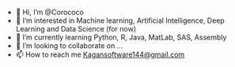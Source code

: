 - 👋 Hi, I’m @Corococo
- 👀 I’m interested in Machine learning, Artificial Intelligence, Deep Learning and Data Science (for now)
- 🌱 I’m currently learning Python, R, Java, MatLab, SAS, Assembly
- 💞️ I’m looking to collaborate on ...
- 📫 How to reach me Kagansoftware144@gmail.com

<!---
Corococo/Corococo is a ✨ special ✨ repository because its `README.md` (this file) appears on your GitHub profile.
You can click the Preview link to take a look at your changes.
--->
